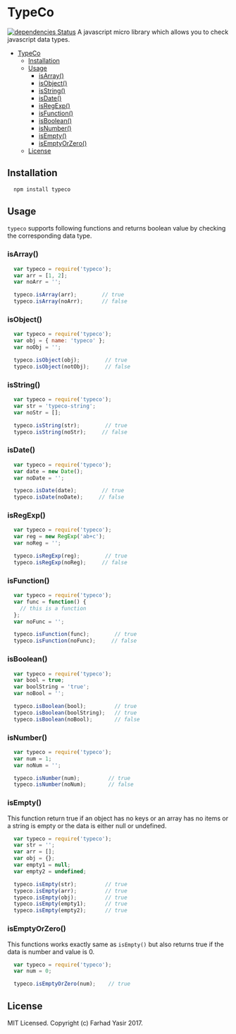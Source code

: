 # TypeCo
[![dependencies Status](https://david-dm.org/nutboltu/typeco/status.svg)](https://david-dm.org/nutboltu/typeco)
A javascript micro library which allows you to check javascript data types.
<!-- TOC -->

- [TypeCo](#typeco)
  - [Installation](#installation)
  - [Usage](#usage)
    - [isArray()](#isarray)
    - [isObject()](#isobject)
    - [isString()](#isstring)
    - [isDate()](#isdate)
    - [isRegExp()](#isregexp)
    - [isFunction()](#isfunction)
    - [isBoolean()](#isboolean)
    - [isNumber()](#isnumber)
    - [isEmpty()](#isempty)
    - [isEmptyOrZero()](#isemptyorzero)
  - [License](#license)

<!-- /TOC -->

## Installation

```bash
  npm install typeco
```

## Usage

`typeco` supports following functions and returns boolean value by checking the corresponding data type.

### isArray()

```javascript
  var typeco = require('typeco');
  var arr = [1, 2];
  var noArr = '';

  typeco.isArray(arr);        // true
  typeco.isArray(noArr);      // false
```

### isObject()

```javascript
  var typeco = require('typeco');
  var obj = { name: 'typeco' };
  var noObj = '';

  typeco.isObject(obj);        // true
  typeco.isObject(notObj);     // false
```

### isString()

```javascript
  var typeco = require('typeco');
  var str = 'typeco-string';
  var noStr = [];

  typeco.isString(str);        // true
  typeco.isString(noStr);     // false
```

### isDate()

```javascript
  var typeco = require('typeco');
  var date = new Date();
  var noDate = '';

  typeco.isDate(date);        // true
  typeco.isDate(noDate);     // false
```

### isRegExp()

```javascript
  var typeco = require('typeco');
  var reg = new RegExp('ab+c');
  var noReg = '';

  typeco.isRegExp(reg);        // true
  typeco.isRegExp(noReg);     // false
```

### isFunction()

```javascript
  var typeco = require('typeco');
  var func = function() {
    // this is a function
  };
  var noFunc = '';

  typeco.isFunction(func);        // true
  typeco.isFunction(noFunc);     // false
```

### isBoolean()

```javascript
  var typeco = require('typeco');
  var bool = true;
  var boolString = 'true';
  var noBool = '';

  typeco.isBoolean(bool);         // true
  typeco.isBoolean(boolString);   // true
  typeco.isBoolean(noBool);       // false
```

### isNumber()

```javascript
  var typeco = require('typeco');
  var num = 1;
  var noNum = '';

  typeco.isNumber(num);         // true
  typeco.isNumber(noNum);       // false
```

### isEmpty()

This function return true if an object has no keys or an array has no items or a string is empty or the data is either null or undefined.

```javascript
  var typeco = require('typeco');
  var str = '';
  var arr = [];
  var obj = {};
  var empty1 = null;
  var empty2 = undefined;

  typeco.isEmpty(str);         // true
  typeco.isEmpty(arr);         // true
  typeco.isEmpty(obj);         // true
  typeco.isEmpty(empty1);      // true
  typeco.isEmpty(empty2);      // true
```

### isEmptyOrZero()

This functions works exactly same as `isEmpty()` but also returns true if the data is number and value is 0.

```javascript
  var typeco = require('typeco');
  var num = 0;

  typeco.isEmptyOrZero(num);    // true
```

## License

MIT Licensed. Copyright (c) Farhad Yasir 2017.
